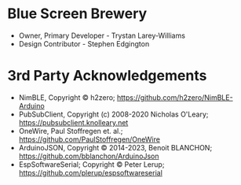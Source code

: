 # Blue Screen Brewery

* Owner, Primary Developer - Trystan Larey-Williams
* Design Contributor - Stephen Edgington

# 3rd Party Acknowledgements

* NimBLE, Copyright © h2zero; https://github.com/h2zero/NimBLE-Arduino
* PubSubClient, Copyright (c) 2008-2020 Nicholas O'Leary; https://pubsubclient.knolleary.net
* OneWire, Paul Stoffregen et. al.; https://github.com/PaulStoffregen/OneWire
* ArduinoJSON, Copyright © 2014-2023, Benoit BLANCHON; https://github.com/bblanchon/ArduinoJson
* EspSoftwareSerial; Copyright © Peter Lerup; https://github.com/plerup/espsoftwareserial
